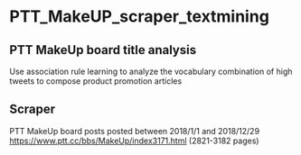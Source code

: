 # PTT_MakeUP_scraper_textmining

## PTT MakeUp board title analysis 
Use association rule learning to analyze the vocabulary combination of high tweets to compose product promotion articles  

## Scraper
PTT MakeUp board posts posted between 2018/1/1 and 2018/12/29 https://www.ptt.cc/bbs/MakeUp/index3171.html (2821-3182 pages)
